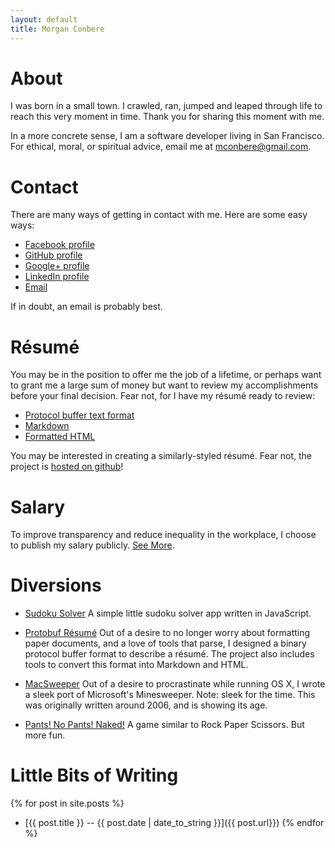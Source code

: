 ```yaml
---
layout: default
title: Morgan Conbere
---
```


About
=====

I was born in a small town. I crawled, ran, jumped and leaped through life to
reach this very moment in time. Thank you for sharing this moment with me.

In a more concrete sense, I am a software developer living in San Francisco.
For ethical, moral, or spiritual advice, email me at
[mconbere@gmail.com](mailto:mconbere@gmail.com).

Contact
=======

There are many ways of getting in contact with me. Here are some easy ways:

* [Facebook profile](https://www.facebook.com/mconbere)
* [GitHub profile](https://github.com/mconbere)
* [Google+ profile](https://plus.google.com/110969377294776852746/posts)
* [LinkedIn profile](http://www.linkedin.com/in/mconbere)
* [Email](mailto:mconbere@gmail.com)

If in doubt, an email is probably best.

Résumé
======

You may be in the position to offer me the job of a lifetime, or perhaps want to
grant me a large sum of money but want to review my accomplishments before your
final decision. Fear not, for I have my résumé ready to review:

* [Protocol buffer text format](resume/mconbere.txt)
* [Markdown](http://protobuf-resume.appspot.com/pb?url=https%3A%2F%2Fmorgan.conbere.org%2Fresume%2Fmconbere.txt)
* [Formatted HTML](http://protobuf-resume.appspot.com/?url=https%3A%2F%2Fmorgan.conbere.org%2Fresume%2Fmconbere.txt)

You may be interested in creating a similarly-styled résumé. Fear not, the project is [hosted on github](https://github.com/mconbere/Resume)!

Salary
======

To improve transparency and reduce inequality in the workplace, I choose to publish my salary publicly. [See More](salary/index.html).

Diversions
==========

* [Sudoku Solver](sudoku/sudoku.html) A simple little sudoku solver app written
  in JavaScript.

* [Protobuf Résumé](http://github.com/mconbere/resume) Out of a desire to no
  longer worry about formatting paper documents, and a love of tools that parse,
  I designed a binary protocol buffer format to describe a résumé. The project
  also includes tools to convert this format into Markdown and HTML.

* [MacSweeper](http://code.google.com/p/macsweeper) Out of a desire to
  procrastinate while running OS X, I wrote a sleek port of Microsoft's
  Minesweeper. Note: sleek for the time. This was originally written around 2006,
  and is showing its age.

* [Pants! No Pants! Naked!](pantsnopantsnaked/index.html) A game similar to Rock Paper Scissors. But more fun.

Little Bits of Writing
======================

{% for post in site.posts %}
* [{{ post.title }} -- {{ post.date | date_to_string }}]({{ post.url}})
{% endfor %}
